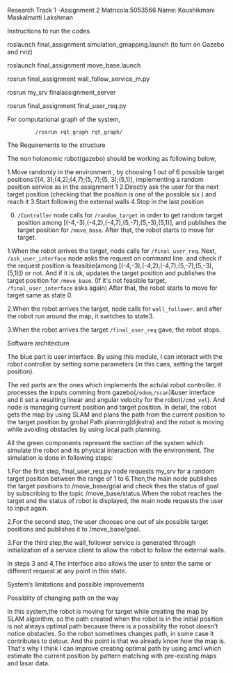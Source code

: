 Research Track 1 -Assignment 2
Matricola:5053566
Name: Koushikmani Maskalmatti Lakshman

Instructions to run the codes
                   
roslaunch final_assignment simulation_gmapping.launch (to turn on Gazebo and rviz)
                   
roslaunch final_assignment move_base.launch
                   
rosrun final_assignment wall_follow_service_m.py
                   
rosrun my_srv finalassignment_server
                    
rosrun final_assignment final_user_req.py
                    
For computational graph of the system,
                    
             /rosrun rqt_graph rqt_graph/

The Requirements to the structure

The non holonomic robot(gazebo) should be working as following below,

1.Move randomly in the environment , by choosing 1 out of 6 possible target positions:[(4, 3);(4,2);(4,7);(5, 7);(5, 3);(5,1)], implementing a random position service as in the assignment 1
2.Directly ask the user for the next target position (checking that the position is one of the possible six ) and reach it
3.Start following the external walls
4.Stop in the last position

0. `/Controller` node calls for `/random_target` in order to get random target position among [(-4,-3),(-4,2),(-4,7),(5,-7),(5,-3),(5,1)], and publishes the target position for `/move_base`. After that, the robot starts to move for target.

1.When the robot arrives the target, node calls for `/final_user_req`. Next, `/ask_user_interface` node asks the request on command line. and check if the request position is feasible(among [(-4,-3),(-4,2),(-4,7),(5,-7),(5,-3),(5,1)]) or not. And if it is ok, updates the target position and publishes the target position for `/move_base`. (If it's not feasible target, `/final_user_interface` asks again) After that, the robot starts to move for target same as state 0.

2.When the robot arrives the target,  node calls for `wall_follower`. and after the robot run around the map, it switches to state3.

3.When the robot arrives the target `/final_user_req` gave, the robot stops.

Software architecture

The blue part is user interface. By using this module, I can interact with the robot controller by setting some parameters (in this caes, setting the target position).

The red parts are the ones which implements the actulal robot controller. it processes the inputs comming from gazebo(`/odom`,`/scan`)&user interface and it set a resulting linear and angular velocity for the robot(`/cmd_vel`). And  node is managing  current position and target position. In detail, the robot gets the map by using SLAM and plans the path from the current position to the target position by grobal Path planning(dijkstra) and the robot is moving while avoiding obstacles by using local path planning.

All the green components represent the section of the system which simulate the robot and its physical interaction with the environment.
The simulation is done in following steps:

1.For the first step, final_user_req.py node requests my_srv for a random target position between the range of 1 to 6.Then,the main node publishes the target positions to /move_base/goal and check thes the status of goal by subscribing to the topic /move_base/status.When the robot reaches the target and the status of robot is displayed, the main node requests the user to input again.

2.For the second step, the user chooses one out of six possible target positions and publishes it to /move_base/goal.

3.For the third step,the wall_follower service is generated through initialization of a service client to allow the robot to follow the external walls.

In steps 3 and 4,The interface also allows the user to enter the same or different request at any point in this state.

System’s limitations and possible improvements

Possiblity of changing path on the way

In this system,the robot is moving for target while creating the map by SLAM algorithm, so the path created when the robot is in the initial position is not always optimal path because there is a possibility the robot doesn't notice obstacles. So the robot sometimes changes path, in some case it contributes to detour. And the point is that we already know how the map is. That's why I think I can improve creating optimal path by using amcl which estimate the current position by pattern matching with pre-existing maps and lasar data. 


                                              

